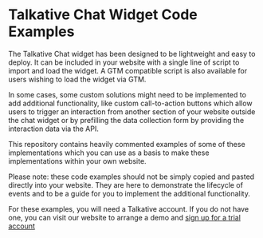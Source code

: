 # Talkative Chat Widget Code Examples

The Talkative Chat widget has been designed to be lightweight and easy to deploy. It can be included in your
website with a single line of script to import and load the widget. A GTM compatible script is also available for
users wishing to load the widget via GTM.

In some cases, some custom solutions might need to be implemented to add additional functionality, like custom
call-to-action buttons which allow users to trigger an interaction from another section of your website outside
the chat widget or by prefilling the data collection form by providing the interaction data via the API.

This repository contains heavily commented examples of some of these implementations which you can use as a basis to 
make these implementations within your own website.

Please note: these code examples should not be simply copied and pasted directly into your website. They are here to
demonstrate the lifecycle of events and to be a guide for you to implement the additional functionality.

For these examples, you will need a Talkative account. If you do not have one, you can visit our website to arrange
a demo and [sign up for a trial account](https://gettalkative.com/free-trial)
